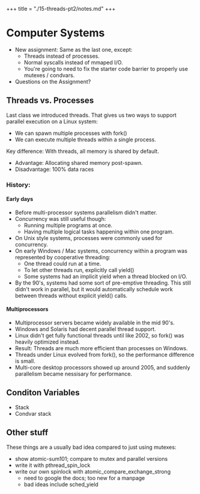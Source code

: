 +++
title = "./15-threads-pt2/notes.md"
+++

# Computer Systems

 - New assignment: Same as the last one, except:
   - Threads instead of processes.
   - Normal syscalls instead of mmaped I/O.
   - You're going to need to fix the starter code barrier
     to properly use mutexes / condvars.
 - Questions on the Assignment?

## Threads vs. Processes

Last class we introduced threads. That gives us two ways to support parallel
execution on a Linux system:

 * We can spawn multiple processes with fork()
 * We can execute multiple threads within a single process.

Key difference: With threads, all memory is shared by default.

 - Advantage: Allocating shared memory post-spawn.
 - Disadvantage: 100% data races

### History:

#### Early days

 - Before multi-processor systems parallelism didn't matter.
 - Concurrency was still useful though:
   - Running multiple programs at once.
   - Having multiple logical tasks happening within one program.
 - On Unix style systems, processes were commonly used for concurrency.
 - On early Windows / Mac systems, concurrency within a program was represented
   by cooperative threading:
   - One thread could run at a time.
   - To let other threads run, explicitly call yield()
   - Some systems had an implicit yield when a thread blocked on I/O.
 - By the 90's, systems had some sort of pre-emptive threading. This still didn't
   work in parallel, but it would automatically schedule work between threads 
   without explicit yield() calls.

#### Multiprocessors

 - Multiprocessor servers became widely available in the mid 90's.
 - Windows and Solaris had decent parallel thread support.
 - Linux didn't get fully functional threads until like 2002, so fork() was
   heavily optimized instead.
 - Result: Threads are much more efficient than processes on Windows.
 - Threads under Linux evolved from fork(), so the performance difference
   is small.
 - Multi-core desktop processors showed up around 2005, and suddenly
   parallelism became nessisary for performance.

## Conditon Variables

 - Stack
 - Condvar stack

## Other stuff

These things are a usually bad idea compared to just using mutexes:

 - show atomic-sum101; compare to mutex and parallel versions
 - write it with pthread\_spin\_lock
 - write our own spinlock with atomic\_compare\_exchange\_strong
   - need to google the docs; too new for a manpage
   - bad ideas include sched\_yield




